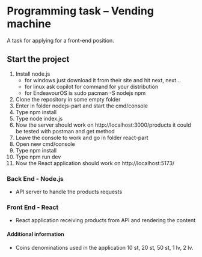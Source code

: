# Programming task – Vending machine
А task for applying for a front-end position.

## Start the project
1. Install node.js
    - for windows just download it from their site and hit next, next...
    - for linux ask copilot for command for your distribution
    - for EndeavourOS is sudo pacman -S nodejs npm
2. Clone the repository in some empty folder
3. Enter in folder nodejs-part and start the cmd/console
4. Type npm install
5. Type node index.js
6. Now the server should work on http://localhost:3000/products it could be tested with postman and get method
7. Leave the console to work and go in folder react-part
8. Open new cmd/console
9. Type npm install
10. Type npm run dev
11. Now the React application should work on http://localhost:5173/

### Back End - Node.js
- API server to handle the products requests
### Front End - React
- React application receiving products from API and rendering the content

#### Additional information
- Coins denominations used in the application
10 st, 20 st, 50 st, 1 lv, 2 lv.